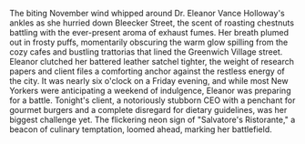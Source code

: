 The biting November wind whipped around Dr. Eleanor Vance Holloway's ankles as she hurried down Bleecker Street, the scent of roasting chestnuts battling with the ever-present aroma of exhaust fumes.  Her breath plumed out in frosty puffs, momentarily obscuring the warm glow spilling from the cozy cafes and bustling trattorias that lined the Greenwich Village street. Eleanor clutched her battered leather satchel tighter, the weight of research papers and client files a comforting anchor against the restless energy of the city.  It was nearly six o'clock on a Friday evening, and while most New Yorkers were anticipating a weekend of indulgence, Eleanor was preparing for a battle.  Tonight's client, a notoriously stubborn CEO with a penchant for gourmet burgers and a complete disregard for dietary guidelines, was her biggest challenge yet.  The flickering neon sign of "Salvatore's Ristorante," a beacon of culinary temptation, loomed ahead, marking her battlefield.
